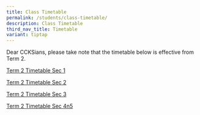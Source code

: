 ```yaml
---
title: Class Timetable
permalink: /students/class-timetable/
description: Class Timetable
third_nav_title: Timetable
variant: tiptap
---
```

<p>Dear CCKSians, please take note that the timetable below is effective
from Term 2.</p>
<p></p>
<p><a href="/files/Students/2025 Term 2 Timetable/2025_Term_2_Timetable___Classes___Sec_1.pdf" rel="noopener nofollow" target="_blank">Term 2 Timetable Sec 1</a>
</p>
<p><a href="/files/Students/2025 Term 2 Timetable/2025_Term_2_Timetable___Classes___Sec_2.pdf" rel="noopener nofollow" target="_blank">Term 2 Timetable Sec 2</a>
</p>
<p><a href="/files/Students/2025 Term 2 Timetable/2025_Term_2_Timetable___Classes___Sec_3.pdf" rel="noopener nofollow" target="_blank">Term 2 Timetable Sec 3</a>
</p>
<p><a href="/files/Students/2025 Term 2 Timetable/2025_Term_2_Timetable___Classes___Sec_4_5.pdf" rel="noopener nofollow" target="_blank">Term 2 Timetable Sec 4n5 </a>
</p>